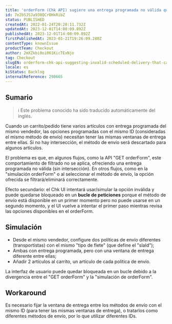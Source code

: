 ```yaml
---
title: 'orderForm (Chk API) sugiere una entrega programada no válida que no se puede utilizar'
id: 7e2bSJSJa938QCrOHkRibZ
status: PUBLISHED
createdAt: 2022-01-24T20:20:11.732Z
updatedAt: 2023-12-01T14:08:09.892Z
publishedAt: 2023-12-01T14:08:09.892Z
firstPublishedAt: 2023-03-21T19:26:09.280Z
contentType: knownIssue
productTeam: Checkout
author: 2mXZkbi0oi061KicTExNjo
tag: Checkout
slugEN: orderform-chk-api-suggesting-invalid-scheduled-delivery-that-cant-be-used
locale: es
kiStatus: Backlog
internalReference: 298665
---
```


## Sumario

>ℹ️ Este problema conocido ha sido traducido automáticamente del inglés.


Cuando un carrito/pedido tiene varios artículos con entrega programada del mismo vendedor, las opciones programadas con el mismo ID (consideradas el mismo método de envío) necesitan tener las mismas ventanas de entrega entre ellas. Si no hay intersección, el método de envío será descartado para algunos artículos.

El problema es que, en algunos flujos, como la API "GET orderForm", este comportamiento de filtrado no se aplica, ofreciendo una entrega programada no válida (sin intersección). En otros flujos, como en la "simulación orderForm" o al seleccionar el método de envío, la opción ofrecida se filtrará/eliminará correctamente.

Efecto secundario: el Chk UI intentará usar/simular la opción inválida y puede quedarse bloqueado en un **bucle de peticiones** porque el método de envío está disponible en un primer momento pero no puede usarse en un segundo momento, y el UI vuelve a intentar el primer paso mientras revisa las opciones disponibles en el orderForm.


##

## Simulación



- Desde el mismo vendedor, configure dos políticas de envío diferentes (transportistas) con el mismo "tipo de flete" (que define el "slaId");
- Ambas con entrega programada, pero con una ventana de entrega diferente entre ellas;
- Añadir 2 artículos al carrito, un artículo de cada política de envío.

La interfaz de usuario puede quedar bloqueada en un bucle debido a la divergencia entre el "GET orderForm" y la "simulación de orderForm".



## Workaround


Es necesario fijar la ventana de entrega entre los métodos de envío con el mismo ID (para tener las mismas ventanas de entrega), o tratarlos como diferentes métodos de envío, por lo que utilizar diferentes IDs.





